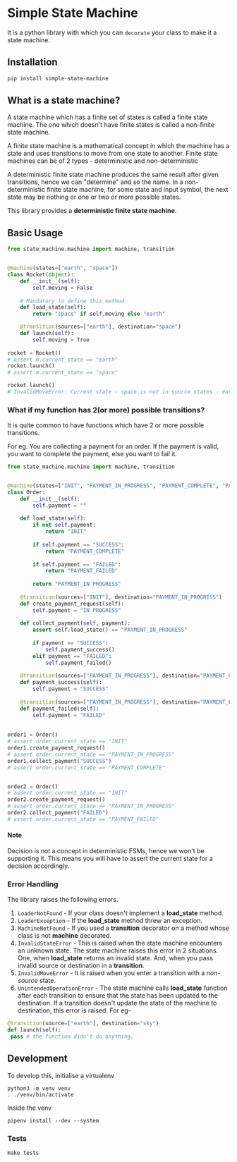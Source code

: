 # Simple State Machine

It is a python library with which you can `decorate` your class to make it a state machine.

## Installation

```bash
pip install simple-state-machine
```

## What is a state machine?

A state machine which has a finite set of states is called a finite state machine. The one which doesn't have finite states is called a non-finite state machine.

A finite state machine is a mathematical concept in which the machine has a state and uses transitions to move from one state to another. Finite state machines can be of 2 types - deterministic and non-deterministic

A deterministic finite state machine produces the same result after given transitions, hence we can "determine" and so the name. In a non-deterministic finite state machine, for some state and input symbol, the next state may be nothing or one or two or more possible states.

This library provides a **deterministic finite state machine**.

## Basic Usage


```python
from state_machine.machine import machine, transition


@machine(states=["earth", "space"])
class Rocket(object):
    def __init__(self):
        self.moving = False
          
    # Mandatory to define this method
    def load_state(self):
        return "space" if self.moving else "earth"

    @transition(sources=["earth"], destination="space")
    def launch(self):
        self.moving = True
            
rocket = Rocket()
# assert m.current_state == "earth"
rocket.launch()
# assert m.current_state == "space"

rocket.launch()
# InvalidMoveError: Current state - space is not in source states - earth
```

### What if my function has 2(or more) possible transitions?
It is quite common to have functions which have 2 or more possible transitions. 

For eg. You are collecting a payment for an order. If the payment is valid, you want to complete the payment, else you want to fail it.

```python
from state_machine.machine import machine, transition


@machine(states=["INIT", "PAYMENT_IN_PROGRESS", "PAYMENT_COMPLETE", "PAYMENT_FAILED"])
class Order:
    def __init__(self):
        self.payment = ""
        
    def load_state(self):
        if not self.payment:
            return "INIT"
        
        if self.payment == "SUCCESS":
            return "PAYMENT_COMPLETE"
        
        if self.payment == "FAILED":
            return "PAYMENT_FAILED"
        
        return "PAYMENT_IN_PROGRESS"
        
    @transition(sources=["INIT"], destination="PAYMENT_IN_PROGRESS")
    def create_payment_request(self):
        self.payment = "IN_PROGRESS"
        
    def collect_payment(self, payment):
        assert self.load_state() == "PAYMENT_IN_PROGRESS"
        
        if payment == "SUCCESS":
            self.payment_success()
        elif payment == "FAILED":
            self.payment_failed()
            
    @transition(sources=["PAYMENT_IN_PROGRESS"], destination="PAYMENT_COMPLETE")
    def payment_success(self):
        self.payment = "SUCCESS"
        
    @transition(sources=["PAYMENT_IN_PROGRESS"], destination="PAYMENT_FAILED")
    def payment_failed(self):
        self.payment = "FAILED"
        
        
order1 = Order()
# assert order.current_state == "INIT"
order1.create_payment_request()
# assert order.current_state == "PAYMENT_IN_PROGRESS"
order1.collect_payment("SUCCESS")
# assert order.current_state == "PAYMENT_COMPLETE"


order2 = Order()
# assert order.current_state == "INIT"
order2.create_payment_request()
# assert order.current_state == "PAYMENT_IN_PROGRESS"
order2.collect_payment("FAILED")
# assert order.current_state == "PAYMENT_FAILED"
```

####  Note
Decision is not a concept in deterministic FSMs, hence we won't be supporting it. This means you will have to assert the current state for a decision accordingly.

### Error Handling
The library raises the following errors.

   1. `LoaderNotFound` - If your class doesn't implement a **load_state** method.
   2. `LoaderException` - If the **load_state** method threw an exception.
   3. `MachineNotFound` - If you used a **transition** decorator on a method whose class is not **machine** decorated.
   4. `InvalidStateError` - This is raised when the state machine encounters an unknown state. The state machine raises this error in 2 situations. One, when **load_state** returns an invalid state. And, when you pass invalid source or destination in a **transition**.
   5. `InvalidMoveError` - It is raised when you enter a transition with a *non-source* state.
   6. `UnintendedOperationError` - The state machine calls **load_state** function after each transition to ensure that the state has been updated to the destination. If a transition doesn't update the state of the machine to destination, this error is raised. For eg-
   ```python
@transition(source=["earth"], destination="sky")
def launch(self):
    pass # the function didn't do anything.
```

## Development
To develop this, initialise a virtualenv
```
python3 -m venv venv
. ./venv/bin/activate
```
Inside the venv
```
pipenv install --dev --system
```

### Tests
```
make tests
```
